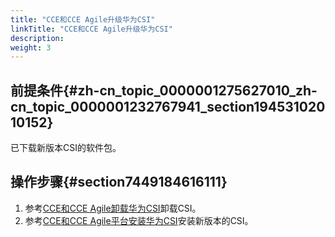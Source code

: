 ```yaml
---
title: "CCE和CCE Agile升级华为CSI"
linkTitle: "CCE和CCE Agile升级华为CSI"
description: 
weight: 3
---
```


## 前提条件{#zh-cn_topic_0000001275627010_zh-cn_topic_0000001232767941_section19453102010152}

已下载新版本CSI的软件包。

## 操作步骤{#section7449184616111}

1.  参考[CCE和CCE Agile卸载华为CSI](/docs/安装部署/卸载华为CSI/Helm卸载华为CSI/CCE和CCE-Agile卸载华为CSI)卸载CSI。
2.  参考[CCE和CCE Agile平台安装华为CSI](/docs/安装部署/安装华为CSI/使用Helm安装华为CSI/CCE和CCE-Agile平台安装华为CSI)安装新版本的CSI。

